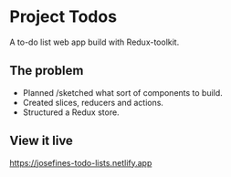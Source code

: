 # Project Todos
A to-do list web app build with Redux-toolkit.

## The problem
- Planned /sketched what sort of components to build.
- Created slices, reducers and actions.
- Structured a Redux store.

## View it live
https://josefines-todo-lists.netlify.app
